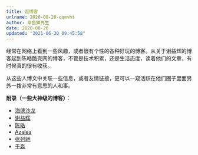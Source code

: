 ```yaml
---
title: 逛博客
urlname: 2020-08-20-qqmvht
author: 章鱼猫先生
date: 2020-08-20
updated: "2021-06-30 09:45:58"
---
```


经常在网络上看到一些风趣，或者很有个性的各种好玩的博客。从关于谢益辉的博客起到陈皓酷壳网的博客，不管是技术积累，还是生活态度，读着他们的文章，有时候真的很有收获。

从这些人博文中关联一些信息，或者友情链接，更可以一窥活跃在他们圈子里面另外一拨非常有意思的人和事。

**附录（一些大神级的博客）：**

- [海德沙龙](http://headsalon.org/)
- [谢益辉](https://yihui.org/)
- [陈皓](https://coolshell.cn/)
- [Azalea](http://azaleasays.com/)
- [张列驰](https://www.liechi.org/)
- [于淼](https://yufree.cn/)
